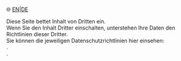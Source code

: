 &#127760; [EN](./?lang=en)|[DE](./?lang=de)

Diese Seite bettet Inhalt von Dritten ein.  
Wenn Sie den Inhalt Dritter einschalten, unterstehen Ihre Daten den Richtlinien dieser Dritter.  
Sie können die jeweiligen Datenschutzrichtlinien hier einsehen:  
<span class="md-policiesSoundcloud"></span>.  
<span class="md-policiesVimeo"></span>.
